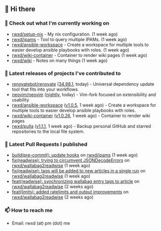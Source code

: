 ## 👋 Hi there

### 👷 Check out what I'm currently working on


- [rwxd/setup-nix](https://github.com/rwxd/setup-nix) - My nix configuration. (1 week ago)
- [rwxd/ipams](https://github.com/rwxd/ipams) - Tool to query multiple IPAMs. (1 week ago)
- [rwxd/ansible-workspace](https://github.com/rwxd/ansible-workspace) - Create a workspace for multiple tools to easier develop ansible playbooks with roles. (1 week ago)
- [rwxd/wiki-container](https://github.com/rwxd/wiki-container) - Container to render wiki pages (1 week ago)
- [rwxd/wiki](https://github.com/rwxd/wiki) - Notes on many things (1 week ago)

### 🔭 Latest releases of projects I've contributed to


- [renovatebot/renovate](https://github.com/renovatebot/renovate) ([34.98.1](https://github.com/renovatebot/renovate/releases/tag/34.98.1), today) - Universal dependency update tool that fits into your workflows.
- [neovim/neovim](https://github.com/neovim/neovim) ([nightly](https://github.com/neovim/neovim/releases/tag/nightly), today) - Vim-fork focused on extensibility and usability
- [rwxd/ansible-workspace](https://github.com/rwxd/ansible-workspace) ([v1.0.5](https://github.com/rwxd/ansible-workspace/releases/tag/v1.0.5), 1 week ago) - Create a workspace for multiple tools to easier develop ansible playbooks with roles.
- [rwxd/wiki-container](https://github.com/rwxd/wiki-container) ([v1.0.26](https://github.com/rwxd/wiki-container/releases/tag/v1.0.26), 1 week ago) - Container to render wiki pages
- [rwxd/pulla](https://github.com/rwxd/pulla) ([v1.1.1](https://github.com/rwxd/pulla/releases/tag/v1.1.1), 1 week ago) - Backup personal GitHub and starred repositories to the local file system.

### 🔨 Latest Pull Requests I published


- [build(pre-commit): update hooks](https://github.com/rwxd/ipams/pull/12) on [rwxd/ipams](https://github.com/rwxd/ipams) (1 week ago)
- [fix(readwise): trying to circumvent JSONDecodeErrors](https://github.com/rwxd/wallabag2readwise/pull/22) on [rwxd/wallabag2readwise](https://github.com/rwxd/wallabag2readwise) (1 week ago)
- [fix(readwise): tags will be added to new articles in a single run](https://github.com/rwxd/wallabag2readwise/pull/20) on [rwxd/wallabag2readwise](https://github.com/rwxd/wallabag2readwise) (1 week ago)
- [feat(readwise): synchronizing wallabag entry tags to article](https://github.com/rwxd/wallabag2readwise/pull/16) on [rwxd/wallabag2readwise](https://github.com/rwxd/wallabag2readwise) (2 weeks ago)
- [feat(limits): added ratelimits and output improvements](https://github.com/rwxd/wallabag2readwise/pull/9) on [rwxd/wallabag2readwise](https://github.com/rwxd/wallabag2readwise) (2 weeks ago)

### 📫 How to reach me

- Email: rwxd (at) pm (dot) me
